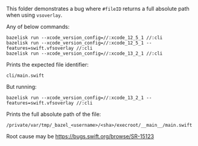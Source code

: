 This folder demonstrates a bug where `#fileID` returns a full absolute path when using `vsoverlay`.

Any of below commands:

```
bazelisk run --xcode_version_config=//:xcode_12_5_1 //:cli
bazelisk run --xcode_version_config=//:xcode_12_5_1 --features=swift.vfsoverlay //:cli
bazelisk run --xcode_version_config=//:xcode_13_2_1 //:cli
```

Prints the expected file identifier:

```
cli/main.swift
```

But running:

```
bazelisk run --xcode_version_config=//:xcode_13_2_1 --features=swift.vfsoverlay //:cli
```

Prints the full absolute path of the file:

```
/private/var/tmp/_bazel_<username>/<sha>/execroot/__main__/main.swift
```

Root cause may be https://bugs.swift.org/browse/SR-15123
